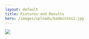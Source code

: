 ```yaml
---
layout: default
title: Fixtures and Results
hero: /images/uploads/badminton2.jpg
---
```

![](/images/uploads/results24final.jpg)